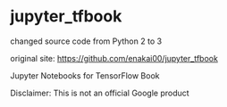 # jupyter_tfbook

changed source code from Python 2 to 3

original site:
https://github.com/enakai00/jupyter_tfbook

Jupyter Notebooks for TensorFlow Book

Disclaimer: This is not an official Google product

